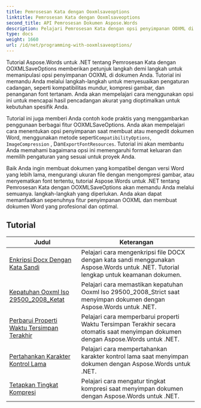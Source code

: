 ```yaml
---
title: Pemrosesan Kata dengan Ooxmlsaveoptions
linktitle: Pemrosesan Kata dengan Ooxmlsaveoptions
second_title: API Pemrosesan Dokumen Aspose.Words
description: Pelajari Pemrosesan Kata dengan opsi penyimpanan OOXML di Aspose.Words untuk .NET. Tutorial komprehensif dan kode contoh untuk memanipulasi dan menyesuaikan penyimpanan dokumen Word dalam format OOXML.
type: docs
weight: 1660
url: /id/net/programming-with-ooxmlsaveoptions/
---
```

Tutorial Aspose.Words untuk .NET tentang Pemrosesan Kata dengan OOXMLSaveOptions memberikan petunjuk langkah demi langkah untuk memanipulasi opsi penyimpanan OOXML di dokumen Anda. Tutorial ini memandu Anda melalui langkah-langkah untuk menyesuaikan pengaturan cadangan, seperti kompatibilitas mundur, kompresi gambar, dan penanganan font tertanam. Anda akan mempelajari cara menggunakan opsi ini untuk mencapai hasil pencadangan akurat yang dioptimalkan untuk kebutuhan spesifik Anda.

 Tutorial ini juga memberi Anda contoh kode praktis yang menggambarkan penggunaan berbagai fitur OOXMLSaveOptions. Anda akan mempelajari cara menentukan opsi penyimpanan saat membuat atau mengedit dokumen Word, menggunakan metode seperti`CompatibilityOptions`, `ImageCompression` , Dan`ExportFontResources`. Tutorial ini akan membantu Anda memahami bagaimana opsi ini memengaruhi format keluaran dan memilih pengaturan yang sesuai untuk proyek Anda.

Baik Anda ingin membuat dokumen yang kompatibel dengan versi Word yang lebih lama, mengurangi ukuran file dengan mengompresi gambar, atau menyematkan font tertentu, tutorial Aspose.Words untuk .NET tentang Pemrosesan Kata dengan OOXMLSaveOptions akan memandu Anda melalui semuanya. langkah-langkah yang diperlukan. Anda akan dapat memanfaatkan sepenuhnya fitur penyimpanan OOXML dan membuat dokumen Word yang profesional dan optimal.

 ## Tutorial
| Judul | Keterangan |
| --- | --- |
| [Enkripsi Docx Dengan Kata Sandi](./encrypt-docx-with-password/) | Pelajari cara mengenkripsi file DOCX dengan kata sandi menggunakan Aspose.Words untuk .NET. Tutorial lengkap untuk keamanan dokumen. |
| [Kepatuhan Ooxml Iso 29500_2008_Ketat](./ooxml-compliance-iso-29500_2008_strict/) | Pelajari cara memastikan kepatuhan Ooxml Iso 29500_2008_Strict saat menyimpan dokumen dengan Aspose.Words untuk .NET. |
| [Perbarui Properti Waktu Tersimpan Terakhir](./update-last-saved-time-property/) | Pelajari cara memperbarui properti Waktu Tersimpan Terakhir secara otomatis saat menyimpan dokumen dengan Aspose.Words untuk .NET. |
| [Pertahankan Karakter Kontrol Lama](./keep-legacy-control-chars/) | Pelajari cara mempertahankan karakter kontrol lama saat menyimpan dokumen dengan Aspose.Words untuk .NET. |
| [Tetapkan Tingkat Kompresi](./set-compression-level/) | Pelajari cara mengatur tingkat kompresi saat menyimpan dokumen dengan Aspose.Words untuk .NET. |